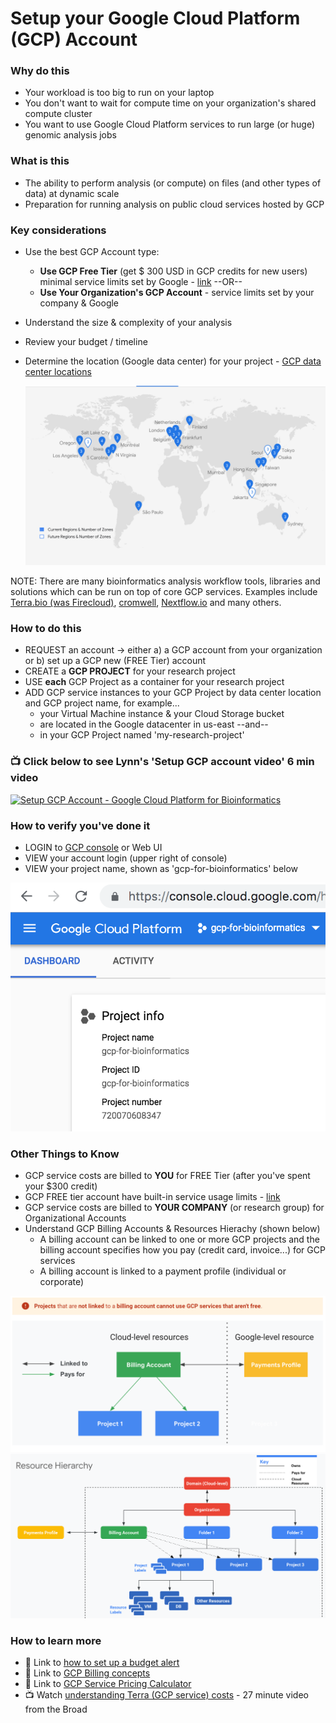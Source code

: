 # Setup your Google Cloud Platform (GCP) Account

### Why do this
 - Your workload is too big to run on your laptop
 - You don't want to wait for compute time on your organization's shared compute cluster
 - You want to use Google Cloud Platform services to run large (or huge) genomic analysis jobs

### What is this
 - The ability to perform analysis (or compute) on files (and other types of data) at dynamic scale 
 - Preparation for running analysis on public cloud services hosted by GCP

### Key considerations
 - Use the best GCP Account type:
    - **Use GCP Free Tier** (get $ 300 USD in GCP credits for new users) minimal service limits set by Google - [link](https://cloud.google.com/free) --OR--
    - **Use Your Organization's GCP Account** - service limits set by your company & Google
 - Understand the size & complexity of your analysis 
 - Review your budget / timeline
 - Determine the location (Google data center) for your project - [GCP data center locations](https://cloud.google.com/about/locations/)

   [![GCP Locations](/images/all-regions.png)]()

 NOTE: There are many bioinformatics analysis workflow tools, libraries and solutions which can be run on top of core GCP services.  Examples include [Terra.bio (was Firecloud)](https://terra.bio/), [cromwell](https://cromwell.readthedocs.io/en/stable/), [Nextflow.io](https://www.nextflow.io/) and many others.

### How to do this
 - REQUEST an account -> either a) a GCP account from your organization or b) set up a GCP new (FREE Tier) account
 - CREATE a **GCP PROJECT** for your research project
 - USE **each** GCP Project as a container for your research project
 - ADD GCP service instances to your GCP Project by data center location and GCP project name, for example...
    - your Virtual Machine instance & your Cloud Storage bucket 
    - are located in the Google datacenter in us-east --and--
    - in your GCP Project named 'my-research-project'

### 📺 Click below to see Lynn's 'Setup GCP account video' 6 min video
[![Setup GCP Account - Google Cloud Platform for Bioinformatics](http://img.youtube.com/vi/oD8lD8v-Z14/0.jpg)](http://www.youtube.com/watch?v=oD8lD8v-Z14 "Setup GCP Account - Google Cloud Platform for Bioinformatics")

### How to verify you've done it
 - LOGIN to [GCP console](http://console.cloud.google.com) or Web UI
 - VIEW your account login (upper right of console)
 - VIEW your project name, shown as 'gcp-for-bioinformatics' below

 [![gcp-account](/images/gcp-account.png)]()

### Other Things to Know
 - GCP service costs are billed to **YOU** for FREE Tier (after you've spent your $300 credit)
 - GCP FREE tier account have built-in service usage limits - [link](https://cloud.google.com/free/docs/gcp-free-tier)
 - GCP service costs are billed to **YOUR COMPANY**  (or research group) for Organizational Accounts
 - Understand GCP Billing Accounts & Resources Hierachy (shown below)
    - A billing account can be linked to one or more GCP projects and the billing account specifies how you pay (credit card, invoice...) for GCP services
   - A billing account is linked to a payment profile (individual or corporate)

 [![billing](/images/billing.png)]()
 [![GCP Resource Hierarchy](/images/resources.png)]()
 

### How to learn more
 - 📘 Link to [how to set up a budget alert](https://cloud.google.com/billing/docs/how-to/budgets)
 - 📘 Link to [GCP Billing concepts](https://cloud.google.com/billing/docs/concepts)
 - 📘 Link to [GCP Service Pricing Calculator](https://cloud.google.com/products/calculator/)
 - 📺 Watch [understanding Terra (GCP service) costs](https://www.youtube.com/watch?v=SRVrzXHkZKU) - 27 minute video from the Broad